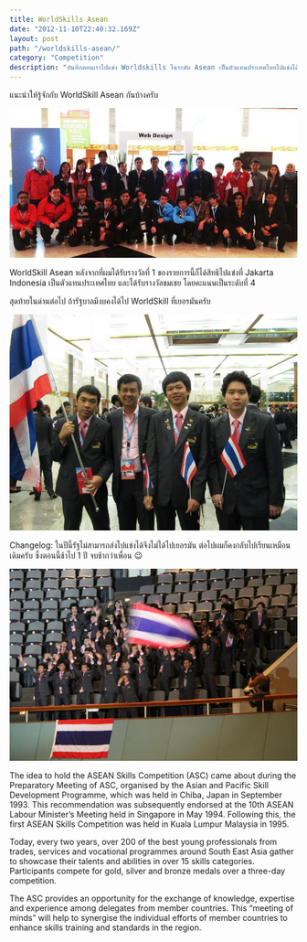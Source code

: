 ```yaml
---
title: WorldSkills Asean
date: "2012-11-10T22:40:32.169Z"
layout: post
path: "/worldskills-asean/"
category: "Competition"
description: "บันทึกตอนเราไปแข่ง Worldskills ในระดับ Asean เป็นตัวแทนประเทศไทยไปแข่งได้รับรางวัลชมเชยกลับมา..."
---
```


แนะนำให้รู้จักกับ WorldSkill Asean กันบ้างครับ

<!--WorldSkill Asean -->
<img src="./web-asean.jpg">

WorldSkill Asean
หลังจากที่ผมได้รับรางวัลที่ 1 ของรายการนี้ก็ได้สิทธิไปแข่งที่ Jakarta Indonesia เป็นตัวแทนประเทศไทย และได้รับรางวัลชมเชย โดยคะแนนเป็นระดับที่ 4

สุดท้ายในด่านต่อไป ถ้ารัฐบาลมีงบคงได้ไป WorldSkill ที่เยอรมันครับ

<img src="./asean-skills.jpg">

Changelog: ในปีนี้รัฐไม่สามารถส่งไปแข่งได้จึงไม่ได้ไปเยอรมัน ต่อไปผมก็คงกลับไปเรียนเหมือนเดิมครับ ซึ่งตอนนี้ช้าไป 1 ปี จบช้ากว่าเพื่อน 😉

<img src="./cheers.jpg">

The idea to hold the ASEAN Skills Competition (ASC) came about during the Preparatory Meeting of ASC, organised by the Asian and Pacific Skill Development Programme, which was held in Chiba, Japan in September 1993. This recommendation was subsequently endorsed at the 10th ASEAN Labour Minister’s Meeting held in Singapore in May 1994. Following this, the first ASEAN Skills Competition was held in Kuala Lumpur Malaysia in 1995.

Today, every two years, over 200 of the best young professionals from trades, services and vocational programmes around South East Asia gather to showcase their talents and abilities in over 15 skills categories. Participants compete for gold, silver and bronze medals over a three-day competition.

The ASC provides an opportunity for the exchange of knowledge, expertise and experience among delegates from member countries. This “meeting of minds” will help to synergise the individual efforts of member countries to enhance skills training and standards in the region.

<!--*This post is going to be a little hard to read for those that don't speak latin.*

Lorem ipsum dolor sit amet, consectetur adipiscing elit. Integer vel neque dignissim mi maximus interdum. Cras dictum quam et ex molestie facilisis. Proin dapibus sed sapien nec gravida. Praesent at leo ut erat varius rhoncus at non mi. Quisque cursus non leo et varius. Maecenas porttitor scelerisque sapien at venenatis. Proin pellentesque gravida elementum. Nam eget porttitor ligula. Vestibulum ante ipsum primis in faucibus orci luctus et ultrices posuere cubilia Curae; Aenean nec commodo lacus, eu mollis nisi. Nullam felis mi, tempus ac ipsum a, venenatis blandit magna. Sed mattis magna est, quis tincidunt massa aliquam vitae. Ut in ipsum blandit, ultrices lacus a, condimentum nibh. Sed commodo, lorem eget interdum molestie, lacus nisi lacinia velit, tempus commodo lacus erat porttitor dolor.

Phasellus vitae ante justo. Fusce dui elit, finibus non posuere sed, ullamcorper at odio. Pellentesque habitant morbi tristique senectus et netus et malesuada fames ac turpis egestas. Pellentesque molestie lorem dolor, eget tincidunt ligula suscipit sit amet. Maecenas tempor nulla orci, sed scelerisque massa convallis id. Fusce iaculis nibh et lectus bibendum viverra. Nulla volutpat vehicula tortor non cursus. Maecenas vulputate mi nec accumsan ultricies. Praesent vitae tellus ligula. Praesent placerat fringilla purus, ac fermentum ipsum faucibus sed. Fusce semper, sapien hendrerit fringilla sagittis, lacus felis accumsan tellus, ac mollis ex arcu vitae lorem. Duis vitae semper felis. Duis consectetur, diam id laoreet suscipit, felis felis imperdiet sem, vel posuere leo ligula nec sapien. Maecenas at imperdiet nulla. Quisque quam nibh, feugiat vitae rhoncus ac, hendrerit eu quam. Cum sociis natoque penatibus et magnis dis parturient montes, nascetur ridiculus mus.

Nullam vehicula lorem sed felis rutrum gravida. Nam mattis cursus lacinia. Cras sit amet interdum elit. Morbi viverra, est a tincidunt facilisis, est est maximus urna, id rhoncus mi metus et lacus. Pellentesque finibus ex vel nulla fermentum tempus. Nunc vel lorem enim. Sed varius scelerisque nulla, nec ultrices ligula gravida eu. Curabitur eu turpis sit amet nisl vehicula tempor ultrices eu lacus. Curabitur malesuada nulla neque. Aenean mattis lectus ex, molestie ultricies elit fringilla eget. Quisque iaculis volutpat nisl, vitae lobortis ipsum elementum sed. Nulla facilisi. Maecenas cursus turpis ac lacus efficitur, non bibendum ligula consequat. Pellentesque habitant morbi tristique senectus et netus et malesuada fames ac turpis egestas. Mauris accumsan placerat felis, at bibendum ante.

Quisque varius dui vel commodo lobortis. Vestibulum eu metus vel dui lobortis volutpat. Cras vitae neque ornare, vehicula urna et, efficitur dolor. Nunc congue euismod leo non rhoncus. Nulla mollis libero a ullamcorper placerat. Morbi bibendum viverra orci in auctor. Donec in est varius, hendrerit risus vitae, commodo purus. Praesent eget rhoncus ligula. Suspendisse quis ultricies ligula. Nullam tincidunt rutrum nisl eget luctus. Phasellus eget nulla semper, varius ligula a, gravida urna. Etiam tempor feugiat elit eu cursus. Donec tristique ligula a aliquam tempor.

Proin nec nunc tellus. Donec sapien leo, ornare quis condimentum a, euismod sit amet augue. Aliquam tincidunt mauris at arcu suscipit, quis scelerisque justo rhoncus. Vestibulum lobortis dui at odio lacinia mattis. Praesent nunc urna, bibendum ut dui eget, consequat suscipit leo. Curabitur auctor vel dui fermentum auctor. Sed ultrices ligula mauris, id blandit sapien ultrices id. Morbi volutpat tortor quis ex convallis aliquam. Nunc eleifend risus eget dui condimentum scelerisque.-->
